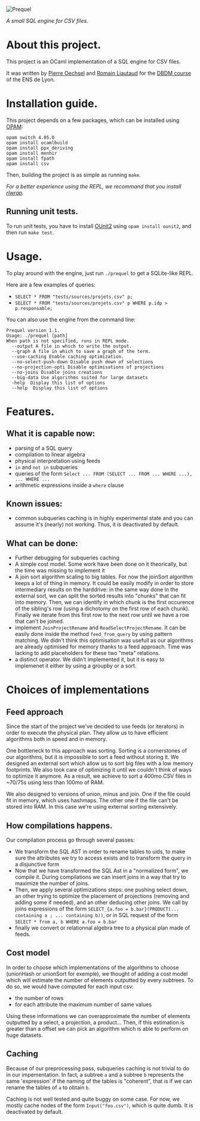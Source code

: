 ![Prequel](http://amaia.at/prequel.png)

*A small SQL engine for CSV files.*


# About this project.

This project is an OCaml implementation of a SQL engine for CSV files.

It was written by [Pierre Oechsel](https://github.com/poechsel) and [Romain Liautaud](https://github.com/liautaud) for the [DBDM course](https://perso.liris.cnrs.fr/emmanuel.coquery/dbdm/DBDM-2018-project.html) of the ENS de Lyon.


# Installation guide.

This project depends on a few packages, which can be installed using [OPAM](https://opam.ocaml.org/doc/Install.html):
```
opam switch 4.05.0
opam install ocamlbuild
opam install ppx_deriving
opam install menhir
opam install fpath
opam install csv
```

Then, building the project is as simple as running `make`.

_For a better experience using the REPL, we recommand that you install [rlwrap](https://github.com/hanslub42/rlwrap)._


## Running unit tests.

To run unit tests, you have to install [OUnit2](http://ounit.forge.ocamlcore.org/api-ounit/OUnit2.html) using `opam install ounit2`, and then run `make test`.


# Usage.

To play around with the engine, just run `./prequel` to get a SQLite-like REPL.

Here are a few examples of queries:

- `SELECT * FROM "tests/sources/projets.csv" p;`
- `SELECT * FROM "tests/sources/projets.csv" p WHERE p.idp > p.responsable;`

You can also use the engine from the command line:
```
Prequel version 1.1.
Usage: ./prequel [path]
When path is not specified, runs in REPL mode.
  --output A file in which to write the output.
  --graph A file in which to save a graph of the term.
  --use-caching Enable caching optimization.
  --no-select-push-down Disable push down of selections
  --no-projection-opti Disable optimisations of projections
  --no-joins Disable joins creations
  --big-data Use algorithms suited for large datasets
  -help  Display this list of options
  --help  Display this list of options
```


# Features.

## What it is capable now:

- parsing of a SQL query
- compilation to linear algebra
- physical interpretation using feeds
- `in` and `not in` subqueries
- queries of the form `Select ... FROM (SELECT ... FROM ... WHERE ...), ... WHERE ...`
- arithmetic expressions inside a `where` clause


## Known issues:

- common subqueries caching is in highly experimental state and you can assume it's (nearly) not working. Thus, it is deactivated by default.

## What can be done:

- Further debugging for subqueries caching
- A simple cost model. Some work have been done on it theorically, but the time was missing to implement it
- A join sort algorithm scaling to big tables. For now the joinSort algorithm keeps a lot of thing in memory. It could be easily modify in order to store intermediary results on the harddrive: in the same way done in the external sort, we can split the sorted results into "chunks" that can fit into memory. Then, we can identify in which chunk is the first occurence of the sibling's row (using a dichotomy on the first row of each chunk). Finally we iterate from this first row to the next row until we have a row that can't be joined.
- implement `JoinProjectRename` and `ReadSelectProjectRename`. It can be easily done inside the method `feed_from_query` by using pattern matching. We didn't think this optimisation was usefull as our algorithms are already optimised for memory thanks to a feed approach. Time was lacking to add placeholders for these two "meta" relations.
- a distinct operator. We didn't implemented it, but it is easy to implemenet it either by using a groupby or a sort.

# Choices of implementations

## Feed approach

Since the start of the project we've decided to use feeds (or iterators) in order to execute the physical plan. They allow us to have efficient algorithms both in speed and in memory.

One bottleneck to this approach was sorting. Sorting is a cornerstones of our algorithms, but it is impossible to sort a feed without storing it. We designed an external sort which allow us to sort big files with a low memory footprints. We also took care of optimizing it until we couldn't think of ways to optimize it anymore. As a result, we achieve to sort a 400mo CSV files in ~70/75s using less than 100mo of RAM.

We also designed to versions of union, minus and join. One if the file could fit in memory, which uses hashmaps. The other one if the file can't be stored into RAM. In this case we're using external sorting extensively.

## How compilations happens.

Our compilation process go through several passes:

- We transform the SQL AST in order to rename tables to uids, to make sure the attributes we try to access exists and to transform the query in a disjunctive form
- Now that we have transformed the SQL Ast in a "normalized form", we compile it. During compilations we can insert joins in a way that try to maximize the number of joins.
- Then, we apply several optimizations steps: one pushing select down, an other trying to optimize the placement of projections (removing and adding some if needed), and an other deducing other joins. We call by joins expressions of the form  `SELECT_{a.foo = b.bar}(PRODUCT(... containing a ; ... containing b))`, or in SQL request of the form `SELECT * from a, b WHERE a.foo = b.bar`
- finally we convert or relationnal algebra tree to a physical plan made of feeds.

## Cost model

In order to choose which implementations of the algorithms to choose (unionHash or unionSort for exemple), we thought of adding a cost model which will estimate the number of elements outputted by every subtrees. To do so, we would have computed for each input csv:
- the number of rows
- for each attribute the maximum number of same values

Using these informations we can overapproximate the number of elements outputted by a select, a projection, a product...
Then, if this estimation is greater than a offset we can pick an algorithm which is able to perform on huge datasets.

## Caching

Because of our preprocessing pass, subqueries caching is not trivial to do in our impementation. In fact, a subtree `a` and a subtree `b` represents the same 'expression' if the naming of the tables is "coherent", that is if we can rename the tables of `a` to obtain `b`.

Caching is not well tested and quite buggy on some case. For now, we mostly cache nodes of the form `Input("foo.csv")`, which is quite dumb. It is deactivated by default.
